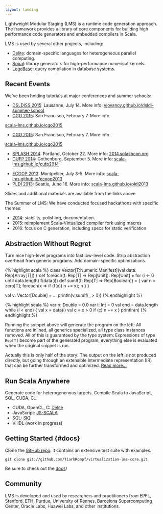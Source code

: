 ```yaml
---
layout: landing
---
```


Lightweight Modular Staging (LMS) is a runtime code generation approach. The
framework provides a library of core components for building high performance
code generators and embedded compilers in Scala.

LMS is used by several other projects, including:

- [Delite](http://ppl.stanford.edu/main/projects.html): 
  domain-specific languages for heterogeneous parallel computing.
- [Spiral](http://www.spiral.net/software/spiral-scala.html): 
  library generators for high-performance numerical kernels.
- [LegoBase](http://data.epfl.ch/legobase): 
  query compilation in database systems.

## Recent Events

We've been holding tutorials at major conferences and summer schools:

- [DSLDISS 2015](http://vjovanov.github.io/dsldi-summer-school/): Lausanne, July 14. More info: 
  [vjovanov.github.io/dsldi-summer-school](http://vjovanov.github.io/dsldi-summer-school/program.html)
- [CGO 2015](http://cgo.org/cgo2015/): San Francisco, February 7. More info: 
<!--  [cgo.org/cgo2015/](http://cgo.org/cgo2015/event/hpdsls-scala-lms-and-delite-for-high-%C2%ADperformance-dsls-and-program-generators/) -->
  [scala-lms.github.io/cgo2015](cgo2015/index.html)
- [CGO 2015](http://cgo.org/cgo2015/): San Francisco, February 7. More info: 
<!--  [cgo.org/cgo2015/](http://cgo.org/cgo2015/event/hpdsls-scala-lms-and-delite-for-high-%C2%ADperformance-dsls-and-program-generators/) -->
  [scala-lms.github.io/cgo2015](cgo2015/index.html)
- [SPLASH 2014](http://2014.splashcon.org): Portland, October 22. More info: 
  [2014.splashcon.org](http://2014.splashcon.org/event/splash2014-tutorials-batteries-included-generative-programming-with-scala-and-lms) 
- [CUFP 2014](http://cufp.org/2014/): Gothenburg, September 5. More info: 
  [scala-lms.github.io/cufp2014](cufp2014/index.html)
<!--  [cufp.org/2014](http://cufp.org/2014/t11-tiark-rompf-batteries-included-generative-programming-with-scala-and-lms.html) -->
- [ECOOP 2013](http://www.lirmm.fr/ecoop13/): Montpellier, July 3-5. More info: 
  [scala-lms.github.io/ecoop2013](ecoop2013/index.html)
- [PLDI 2013](http://pldi2013.ucombinator.org): Seattle, June 16. More info: 
  [scala-lms.github.io/pldi2013](pldi2013/index.html) 

Slides and additional materials are available from the links above.

The Summer of LMS: We have conducted focused hackathons with specific themes:

- [2014](summer-of-lms-2014.html): stability, polishing, documentation.
- 2015: reimplement Scala-Virtualized compiler fork using macros
- 2016: focus on C generation, including specs for static verification

<!-- TODO: links and outcomes -->

## Abstraction Without Regret

Turn nice high-level programs into fast low-level code. Strip abstraction overhead from generic programs. Add domain-specific optimizations.

{% highlight scala %}
class Vector[T:Numeric:Manifest](val data: Rep[Array[T]]) {
  def foreach(f: Rep[T] => Rep[Unit]): Rep[Unit] =
    for (i <- 0 until data.length) f(data(i))
  def sumIf(f: Rep[T] => Rep[Boolean]) = { 
    var n = zero[T]; foreach(x => if (f(x)) n += x); n }
}

val v: Vector[Double] = ...
println(v.sumIf(_ > 0))
{% endhighlight %}

<!-- TODO: use grid-based css style file -->

<div class="row">
<div class="col-xs-6" markdown="1">
{% highlight scala %}
var n: Double = 0.0
var i: Int = 0
val end = data.length
while (i < end) {
  val x = data(i)
  val c = x > 0
  if (c) n += x
}
println(n)
{% endhighlight %}

</div>
<div class="col-xs-6" markdown="1">

Running the snippet above will generate the program on the left: All functions are inlined, 
all generics specialized, all type class instances removed.
All of this is guaranteed by the type system: Expressions of type `Rep[T]` become
part of the generated program, everything else is evaluated when the original
snippet is run. 

</div>
</div>

Actually this is only half of the story: The output on the left is not produced
directly, but going through an extensible intermediate representation (IR) that
can be further transformed and optimized.
[Read more...](tutorials/index.html)


## Run Scala Anywhere

Generate code for heterogenenous targets. Compile Scala to JavaScript, SQL, CUDA, C...

* CUDA, OpenCL, C: [Delite](http://stanford-ppl.github.com/Delite/)
* JavaScript: [JS-SCALA](https://github.com/js-scala/js-scala)
* SQL: [SIQ](http://code.google.com/p/scala-integrated-query/)
* VHDL (work in progress)


## Getting Started {#docs}

Clone the [GitHub repo](http://github.com/TiarkRompf/virtualization-lms-core). It contains an extensive test suite with examples.

    git clone git://github.com/TiarkRompf/virtualization-lms-core.git

Be sure to check out the [docs](tutorials/index.html)!

## Community

LMS is developed and used by researchers and practitioners from EPFL, Stanford, ETH, Purdue, 
University of Rennes, Barcelona Supercomputing Center, Oracle Labs, Huawei Labs, and other institutions.

